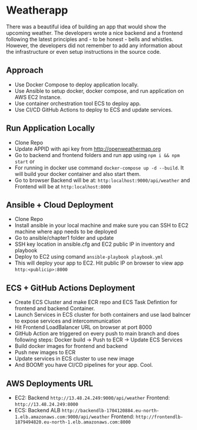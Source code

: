 # Weatherapp

There was a beautiful idea of building an app that would show the upcoming weather. The developers wrote a nice backend and a frontend following the latest principles and - to be honest - bells and whistles. However, the developers did not remember to add any information about the infrastructure or even setup instructions in the source code.

## Approach

* Use Docker Compose to deploy application locally.
* Use Ansible to setup docker, docker compose, and run application on AWS EC2 Instance.
* Use container orchestration tool ECS to deploy app.
* Use CI/CD GitHub Actions to deploy to ECS and update services.

## Run Application Locally
* Clone Repo 
* Update APPID with api key from http://openweathermap.org
* Go to backend and frontend folders and run app using `npm i && npm start` or 
* For running in docker use command `docker-compose up -d --build`. It will build your docker container and also start them.
* Go to browser Backend will be at: `http:localhost:9000/api/weather` and Frontend will be at `http:localhost:8000`
 

## Ansible + Cloud Deployment
* Clone Repo
* Install ansible in your local machine and make sure you can SSH to EC2 machine where app needs to be deployed
* Go to ansible/chapter1 folder and update 
* SSH key location in ansible.cfg and EC2 public IP in inventory and playbook
* Deploy to EC2 using comand `ansible-playbook playbook.yml`
* This will deploy your app to EC2. Hit public IP on browser to view app `http:<publicip>:8000` 

## ECS + GitHub Actions Deployment
* Create ECS Cluster and make ECR repo and ECS Task Defintion for frontend and backend Container.
* Launch Services in ECS cluster for both containers and use laod balncer to expose services and intercommunication
* Hit Frontend LoadBalancer URL on browser at port 8000
* GitHub Action are triggered on every push to main branch and does following steps: Docker build -> Push to ECR -> Update ECS Services
* Build docker images for frontend and backend
* Push new images to ECR
* Update services in ECS cluster to use new image
* And BOOM! you have CI/CD pipelines for your app. Cool.

## AWS Deployments URL
* EC2: Backend `http://13.48.24.249:9000/api/weather` Frontend: `http://13.48.24.249:8000`
* ECS: Backend ALB `http://backendlb-1704120884.eu-north-1.elb.amazonaws.com:9000/api/weather` Frontend: `http://frontendlb-1879494820.eu-north-1.elb.amazonaws.com:8000`
